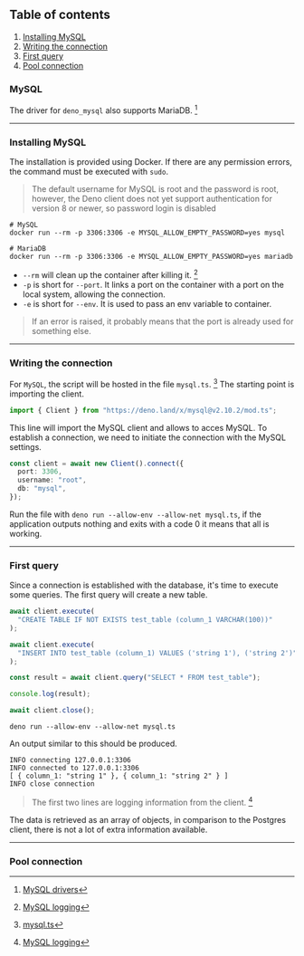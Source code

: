 ## Table of contents

1. [Installing MySQL](#installing-mysql)
2. [Writing the connection](#writing-the-connection)
3. [First query](#first-query)
4. [Pool connection](#pool-connection)


### MySQL

The driver for `deno_mysql` also supports MariaDB. [^1]

---

### Installing MySQL

The installation is provided using Docker. If there are any permission errors, the command must be executed with `sudo`.

> The default username for MySQL is root and the password is root, however, the Deno client does not yet support authentication for version 8 or newer, so password login is disabled

```shell
# MySQL
docker run --rm -p 3306:3306 -e MYSQL_ALLOW_EMPTY_PASSWORD=yes mysql

# MariaDB
docker run --rm -p 3306:3306 -e MYSQL_ALLOW_EMPTY_PASSWORD=yes mariadb
```

- `--rm` will clean up the container after killing it. [^3]
- `-p` is short for `--port`. It links a port on the container with a port on the local system, allowing the connection.
- `-e` is short for `--env`. It is used to pass an env variable to container.

> If an error is raised, it probably means that the port is already used for something else. 

---

### Writing the connection

For `MySQL`, the script will be hosted in the file `mysql.ts`. [^2]
The starting point is importing the client.

```ts
import { Client } from "https://deno.land/x/mysql@v2.10.2/mod.ts";
```

This line will import the MySQL client and allows to acces MySQL.
To establish a connection, we need to initiate the connection with the MySQL settings.

```typescript
const client = await new Client().connect({
  port: 3306,
  username: "root",
  db: "mysql",
});
```

Run the file with `deno run --allow-env --allow-net mysql.ts`, if the application outputs nothing and exits with a code 0 it means that all is working.

---

### First query

Since a connection is established with the database, it's time to execute some queries.
The first query will create a new table.

```ts
await client.execute(
  "CREATE TABLE IF NOT EXISTS test_table (column_1 VARCHAR(100))"
);

await client.execute(
  "INSERT INTO test_table (column_1) VALUES ('string 1'), ('string 2')"
);

const result = await client.query("SELECT * FROM test_table");

console.log(result);

await client.close();
```

```shell
deno run --allow-env --allow-net mysql.ts
```

An output similar to this should be produced.

```shell
INFO connecting 127.0.0.1:3306
INFO connected to 127.0.0.1:3306
[ { column_1: "string 1" }, { column_1: "string 2" } ]
INFO close connection
```

> The first two lines are logging information from the client. [^3]

The data is retrieved as an array of objects, in comparison to the Postgres client, there is not a lot of extra information available.


---

### Pool connection

[^1]: [MySQL drivers](https://github.com/denodrivers/mysql)
[^2]: [mysql.ts](mysql.ts)
[^3]: [MySQL logging](https://github.com/denodrivers/mysql#logging)